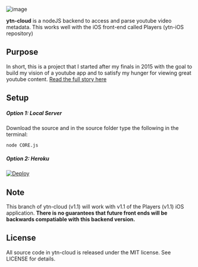 ![image](https://github.com/nextseto/ytn-cloud/blob/master/assets/header-ytn-cloud.png)

**ytn-cloud** is a nodeJS backend to access and parse youtube video metadata. This works well with the iOS front-end called Players (ytn-iOS repository)

## Purpose

In short, this is a project that I started after my finals in 2015 with the goal to build my vision of a youtube app and to satisfy my hunger for viewing great youtube content. [Read the full story here](https://nextseto.github.io/project/ytn.html)

## Setup

##### Option 1: Local Server

Download the source and in the source folder type the following in the terminal:

```
node CORE.js
```

##### Option 2: Heroku

[![Deploy](https://www.herokucdn.com/deploy/button.png)](https://heroku.com/deploy)

## Note

This branch of ytn-cloud (v1.1) will work with v1.1 of the Players (v1.1) iOS application. **There is no guarantees that future front ends will be backwards compatiable with this backend version.**

## License

All source code in ytn-cloud is released under the MIT license. See LICENSE for details.